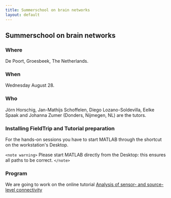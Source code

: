 ```yaml
---
title: Summerschool on brain networks
layout: default
---
```


##  Summerschool on brain networks 

### Where

De Poort, Groesbeek, The Netherlands.

### When

Wednesday August 28.

### Who

Jörn Horschig, Jan-Mathijs Schoffelen, Diego Lozano-Soldevilla, Eelke Spaak and Johanna Zumer (Donders, Nijmegen, NL) are the tutors. 

### Installing FieldTrip and Tutorial preparation

For the hands-on sessions you have to start MATLAB through the shortcut on the workstation's Desktop. 

`<note warning>`
Please start MATLAB directly from the Desktop: this ensures all paths to be correct.
`</note>`

### Program

We are going to work on the online tutorial [Analysis of sensor- and source-level connectivity](/tutorial/connectivityextended)


